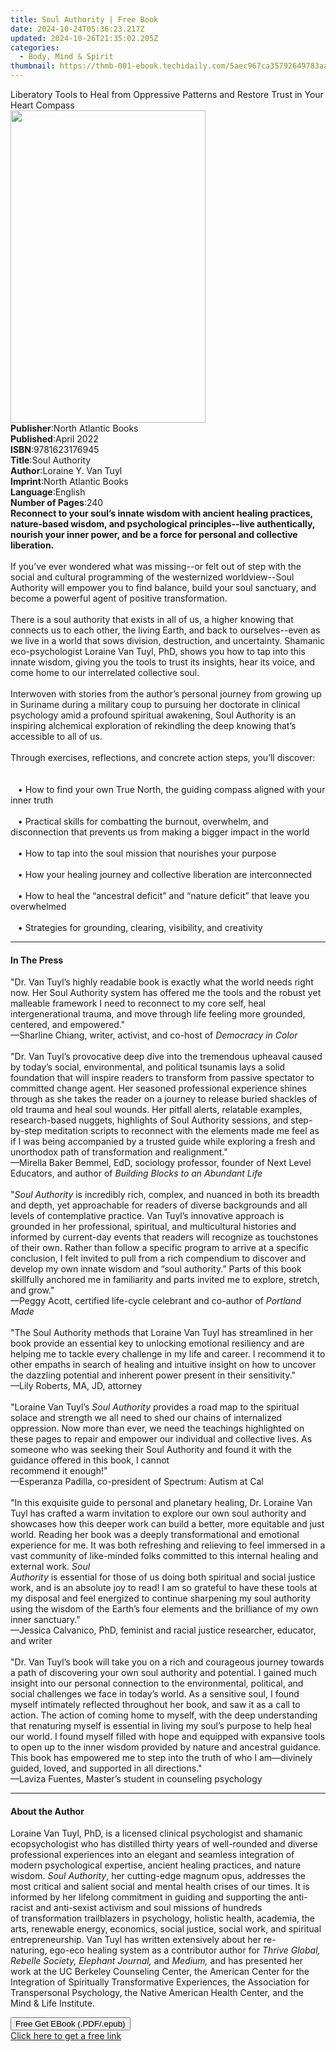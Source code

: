 ```yaml
---
title: Soul Authority | Free Book
date: 2024-10-24T05:36:23.217Z
updated: 2024-10-26T21:35:02.205Z
categories:
  - Body, Mind & Spirit
thumbnail: https://thmb-001-ebook.techidaily.com/5aec967ca35792649783aa0b95db65419796b935aeefb79a7891477468870cb4.jpg
---
```

<main id="book-container">
  <div class="flex flex-col">
    <div class="book-brief flex-1 py-6 px-4 sm:p-6 md:py-10 md:px-8">
      <!-- brief-->
      <div class="book-brief-main">
        Liberatory Tools to Heal from Oppressive Patterns and Restore Trust in
        Your Heart Compass
      </div>
    </div>
    <div
      class="book-meta-info flex-1 grid gap-4 col-start-1 col-end-3 row-start-1 sm:mb-6 sm:grid-cols-4 lg:gap-6 lg:col-start-2 lg:row-end-6 lg:row-span-6 lg:mb-0"
    >
      <div
        class="book-meta-info-left place-content-center mt-4 p-4 text-sm leading-6 col-start-2 col-span-2 dark:text-slate-400"
      >
        <img
          class="w-full h-500 object-cover rounded-lg sm:h-255 sm:col-span-2 lg:col-span-full"
          src="https://img-001-ebook.techidaily.com/4b4443f439d6baf67f372c87974c16fa0b630d2be45dd54adbc2ae75cc38eb1f.jpg"
          alt=""
          width="312"
          height="500"
        />
      </div>
      <div
        class="book-meta-info-right mt-2 col-start-1 row-start-2 col-span-3 self-center"
      >
        <!-- meta data  -->
        <div class="flex flex-col px-4 md:px-8">
          <div class="flex-1">
            <strong>Publisher</strong>:<span class="px-2"
              >North Atlantic Books</span
            >
          </div>
          <div class="flex-1">
            <strong>Published</strong>:<span class="px-2">April 2022</span>
          </div>
          <div class="flex-1">
            <strong>ISBN</strong>:<span class="px-2">9781623176945</span>
          </div>
          <div class="flex-1">
            <strong>Title</strong>:<span class="px-2">Soul Authority</span>
          </div>
          <div class="flex-1">
            <strong>Author</strong>:<span class="px-2"
              >Loraine Y. Van Tuyl</span
            >
          </div>
          <div class="flex-1">
            <strong>Imprint</strong>:<span class="px-2"
              >North Atlantic Books</span
            >
          </div>
          <div class="flex-1">
            <strong>Language</strong>:<span class="px-2">English</span>
          </div>
          <div class="flex-1">
            <strong>Number of Pages</strong>:<span class="px-2">240</span>
          </div>
        </div>
      </div>
    </div>
    <div class="book-description flex-1 py-6 px-4 sm:p-6 md:py-10 md:px-8">
      <div class="book-description-main">
        <div accordion-content="" id="description">
          <b
            >Reconnect to your soul’s innate wisdom with ancient healing
            practices, nature-based wisdom, and psychological principles--live
            authentically, nourish your inner power, and be a force for personal
            and collective liberation.</b
          ><br /><br />If you’ve ever wondered what was missing--or felt out of
          step with the social and cultural programming of the westernized
          worldview--Soul Authority will empower you to find balance, build your
          soul sanctuary, and become a powerful agent of positive
          transformation.<br /><br />There is a soul authority that exists in
          all of us, a higher knowing that connects us to each other, the living
          Earth, and back to ourselves--even as we live in a world that sows
          division, destruction, and uncertainty. Shamanic eco-psychologist
          Loraine Van Tuyl, PhD, shows you how to tap into this innate wisdom,
          giving you the tools to trust its insights, hear its voice, and come
          home to our interrelated collective soul.<br /><br />Interwoven with
          stories from the author’s personal journey from growing up in Suriname
          during a military coup to pursuing her doctorate in clinical
          psychology amid a profound spiritual awakening, Soul Authority is an
          inspiring alchemical exploration of rekindling the deep knowing that’s
          accessible to all of us.<br /><br />Through exercises, reflections,
          and concrete action steps, you’ll discover:<br /><br />
          <br />&nbsp;&nbsp;&nbsp;•&nbsp;How to find your own True North, the
          guiding compass aligned with your inner truth<br /><br />&nbsp;&nbsp;&nbsp;•&nbsp;Practical
          skills for combatting the burnout, overwhelm, and disconnection that
          prevents us from making a bigger impact in the world<br /><br />&nbsp;&nbsp;&nbsp;•
          How to tap into the soul mission that nourishes your purpose<br /><br />&nbsp;&nbsp;&nbsp;•&nbsp;How
          your healing journey and collective liberation are interconnected<br /><br />&nbsp;&nbsp;&nbsp;•
          How to heal the “ancestral deficit” and “nature deficit” that leave
          you overwhelmed<br /><br />&nbsp;&nbsp;&nbsp;•&nbsp;Strategies for
          grounding, clearing, visibility, and creativity
        </div>
        <div class="accordion-fader"></div>
      </div>
    </div>
    <div class="book-excerpts flex-1 py-6 px-4 sm:p-6 md:py-10 md:px-8">
      <!-- excerpts-->
      <div class="book-excerpts-main">
        <hr />
        <h4 class="placeholder placeholder-heading">
          <span>In The Press</span>
        </h4>
        <p>
          "Dr. Van Tuyl’s highly readable book is exactly what the world needs
          right now. Her Soul Authority system has offered me the tools and the
          robust yet malleable framework I need to reconnect to my core self,
          heal intergenerational trauma, and move through life feeling more
          grounded, centered, and empowered."<br />—Sharline Chiang, writer,
          activist, and co-host of <i>Democracy in Color</i><br /><br />"Dr. Van
          Tuyl’s provocative deep dive into the tremendous upheaval caused by
          today’s social, environmental, and political tsunamis lays a solid
          foundation that will inspire readers to transform from passive
          spectator to committed change agent. Her seasoned professional
          experience shines through as she takes the reader on a journey to
          release buried shackles of old trauma and heal soul wounds. Her
          pitfall alerts, relatable examples, research-based nuggets, highlights
          of Soul Authority sessions, and step-by-step meditation scripts to
          reconnect with the elements made me feel as if I was being accompanied
          by a trusted guide while exploring a fresh and unorthodox path of
          transformation and realignment."<br />—Mirella Baker Bemmel, EdD,
          sociology professor, founder of Next Level Educators, and author of
          <i>Building Blocks to an Abundant Life</i><br /><br />"<i
            >Soul Authority</i
          >
          is incredibly rich, complex, and nuanced in both its breadth and
          depth, yet approachable for readers of diverse backgrounds and all
          levels of contemplative practice. Van Tuyl’s innovative approach is
          grounded in her professional, spiritual, and multicultural histories
          and informed by current-day events that readers will recognize as
          touchstones of their own. Rather than follow a specific program to
          arrive at a specific conclusion, I felt invited to pull from a rich
          compendium to discover and develop my own innate wisdom and “soul
          authority.” Parts of this book skillfully anchored me in familiarity
          and parts invited me to explore, stretch, and grow."<br />—Peggy
          Acott, certified life-cycle celebrant and co-author of
          <i>Portland Made</i><br /><br />"The Soul Authority methods that
          Loraine Van Tuyl has streamlined in her book provide an essential key
          to unlocking emotional resiliency and are helping me to tackle every
          challenge in my life and career. I recommend it to other empaths in
          search of healing and intuitive insight on how to uncover the dazzling
          potential and inherent power present in their sensitivity."<br />—Lily
          Roberts, MA, JD, attorney<br /><br />"Loraine Van Tuyl’s
          <i>Soul Authority</i> provides a road map to the spiritual solace and
          strength we all need to shed our chains of internalized oppression.
          Now more than ever, we need the teachings highlighted on these pages
          to repair and empower our individual and collective lives. As someone
          who was seeking their Soul Authority and found it with the guidance
          offered in this book, I cannot<br />recommend it enough!"<br />—Esperanza
          Padilla, co-president of Spectrum: Autism at Cal<br /><br />"In this
          exquisite guide to personal and planetary healing, Dr. Loraine Van
          Tuyl has crafted a warm invitation to explore our own soul authority
          and showcases how this deeper work can build a better, more equitable
          and just world. Reading her book was a deeply transformational and
          emotional experience for me. It was both refreshing and relieving to
          feel immersed in a vast community of like-minded folks committed to
          this internal healing and external work. <i>Soul</i><br /><i
            >Authority</i
          >
          is essential for those of us doing both spiritual and social justice
          work, and is an absolute joy to read! I am so grateful to have these
          tools at my disposal and feel energized to continue sharpening my soul
          authority using the wisdom of the Earth’s four elements and the
          brilliance of my own inner sanctuary."<br />—Jessica Calvanico, PhD,
          feminist and racial justice researcher, educator, and writer<br /><br />"Dr.
          Van Tuyl’s book will take you on a rich and courageous journey towards
          a path of discovering your own soul authority and potential. I gained
          much insight into our personal connection to the environmental,
          political, and social challenges we face in today’s world. As a
          sensitive soul, I found myself intimately reflected throughout her
          book, and saw it as a call to action. The action of coming home to
          myself, with the deep understanding that renaturing myself is
          essential in living my soul’s purpose to help heal our world. I found
          myself filled with hope and equipped with expansive tools to open up
          to the inner wisdom provided by nature and ancestral guidance. This
          book has empowered me to step into the truth of who I am—divinely
          guided, loved, and supported in all directions."<br />—Laviza Fuentes,
          Master’s student in counseling psychology
        </p>
      </div>
    </div>
    <div class="book-about-author flex-1 py-6 px-4 sm:p-6 md:py-10 md:px-8">
      <!-- about author-->
      <div class="book-main-author-main">
        <hr />
        <h4 class="placeholder placeholder-heading">
          <span>About the Author</span>
        </h4>
        <p>
          Loraine Van Tuyl, PhD, is a licensed clinical psychologist and
          shamanic ecopsychologist who has distilled thirty years of
          well-rounded and diverse professional experiences into an elegant and
          seamless integration of modern psychological expertise, ancient
          healing practices, and nature wisdom. <i>Soul Authority</i>, her
          cutting-edge magnum opus, addresses the most critical and salient
          social and mental health crises of our times. It is informed by her
          lifelong commitment in guiding and supporting the anti-racist and
          anti-sexist activism and soul missions of hundreds
          of&nbsp;transformation&nbsp;trailblazers&nbsp;in psychology, holistic
          health, academia, the arts, renewable energy, economics, social
          justice, social work, and spiritual entrepreneurship.&nbsp;Van Tuyl
          has written extensively about her re-naturing,&nbsp;ego-eco healing
          system as a contributor author for
          <i>Thrive Global, Rebelle Society, Elephant Journal,</i> and
          <i>Medium,</i> and has presented her work at the UC Berkeley
          Counseling Center, the American Center for the Integration of
          Spiritually Transformative Experiences, the Association for
          Transpersonal Psychology, the Native American Health Center, and the
          Mind &amp; Life Institute.&nbsp;
        </p>
      </div>
    </div>
    <div class="book-free-get flex-1 py-6 px-4 sm:p-6 md:py-10 md:px-8">
      <button
        id="btn-free-get"
        class="bg-blue-500 hover:bg-blue-700 text-white font-bold py-2 px-4 rounded"
      >
        Free Get EBook (.PDF/.epub)
      </button>
      <div id="countdown-display" class="px-2 text-lg mt-2"></div>
      <a
        id="free-link"
        class="hidden bg-blue-500 hover:bg-blue-700 text-white font-bold py-2 px-4 rounded"
        href="https://www.ebooks.com/en-us/book/210335824/soul-authority/loraine-y-van-tuyl/"
        target="_blank"
        >Click here to get a free link</a
      >
    </div>
    <script>
      let countdownTime = 0;
      let countdownInterval = null;
      document
        .getElementById('btn-free-get')
        .addEventListener('click', startCountdown);
      function startCountdown() {
        countdownTime = new Date().getTime() + 60000 * 3;
        countdownInterval = setInterval(updateCountdown, 1000);
        document.getElementById('btn-free-get').disabled = true;
        document
          .getElementById('btn-free-get')
          .classList.add('bg-gray-500', 'cursor-not-allowed');
      }
      function updateCountdown() {
        let currentTime = new Date().getTime();
        let timeLeft = countdownTime - currentTime;
        let secondsLeft = Math.floor(timeLeft / 1000);
        document.getElementById('countdown-display').innerHTML =
          `Remaining time: ${secondsLeft} seconds.`;
        if (secondsLeft <= 0) {
          clearInterval(countdownInterval);
          document.getElementById('btn-free-get').classList.add('hidden');
          document.getElementById('free-link').classList.remove('hidden');
          document.getElementById('countdown-display').innerHTML = '';
        }
      }
    </script>
  </div>
</main>

<ins class="adsbygoogle"
      style="display:block"
      data-ad-client="ca-pub-7571918770474297"
      data-ad-slot="8358498916"
      data-ad-format="auto"
      data-full-width-responsive="true"></ins>
    